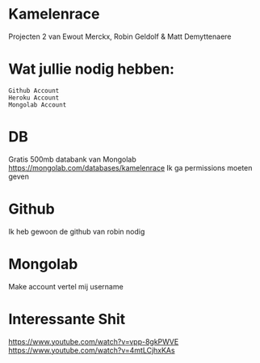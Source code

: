 Kamelenrace
===========

Projecten 2 van Ewout Merckx, Robin Geldolf &amp; Matt Demyttenaere

# Wat jullie nodig hebben:
	Github Account
	Heroku Account
	Mongolab Account

# DB
Gratis 500mb databank van Mongolab
https://mongolab.com/databases/kamelenrace
Ik ga permissions moeten geven

# Github
Ik heb gewoon de github van robin nodig

# Mongolab
Make account vertel mij username

# Interessante Shit
https://www.youtube.com/watch?v=vpp-8gkPWVE
https://www.youtube.com/watch?v=4mtLCjhxKAs

